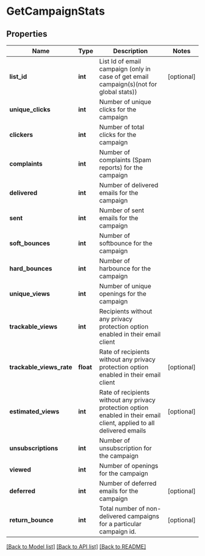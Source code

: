 # GetCampaignStats

## Properties
Name | Type | Description | Notes
------------ | ------------- | ------------- | -------------
**list_id** | **int** | List Id of email campaign (only in case of get email campaign(s)(not for global stats)) | [optional] 
**unique_clicks** | **int** | Number of unique clicks for the campaign | 
**clickers** | **int** | Number of total clicks for the campaign | 
**complaints** | **int** | Number of complaints (Spam reports) for the campaign | 
**delivered** | **int** | Number of delivered emails for the campaign | 
**sent** | **int** | Number of sent emails for the campaign | 
**soft_bounces** | **int** | Number of softbounce for the campaign | 
**hard_bounces** | **int** | Number of harbounce for the campaign | 
**unique_views** | **int** | Number of unique openings for the campaign | 
**trackable_views** | **int** | Recipients without any privacy protection option enabled in their email client | 
**trackable_views_rate** | **float** | Rate of recipients without any privacy protection option enabled in their email client | [optional] 
**estimated_views** | **int** | Rate of recipients without any privacy protection option enabled in their email client, applied to all delivered emails | [optional] 
**unsubscriptions** | **int** | Number of unsubscription for the campaign | 
**viewed** | **int** | Number of openings for the campaign | 
**deferred** | **int** | Number of deferred emails for the campaign | [optional] 
**return_bounce** | **int** | Total number of non-delivered campaigns for a particular campaign id. | [optional] 

[[Back to Model list]](../README.md#documentation-for-models) [[Back to API list]](../README.md#documentation-for-api-endpoints) [[Back to README]](../README.md)


